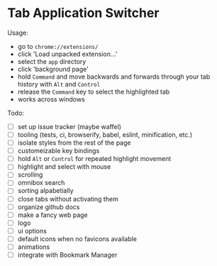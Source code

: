 # Tab Application Switcher

Usage:
- go to `chrome://extensions/`
- click 'Load unpacked extension...'
- select the `app` directory
- click 'background page'
- hold `Command` and move backwards and forwards through your tab history with `Alt` and `Control`
- release the `Command` key to select the highlighted tab
- works across windows


Todo:
- [ ] set up issue tracker (maybe waffel)
- [ ] tooling (tests, ci, browserify, babel, eslint, minification, etc.)
- [ ] isolate styles from the rest of the page
- [ ] customeizable key bindings
- [ ] hold `Alt` or `Control` for repeated highlight movement
- [ ] highlight and select with mouse
- [ ] scrolling
- [ ] omnibox search
- [ ] sorting alpabetially
- [ ] close tabs without activating them
- [ ] organize github docs
- [ ] make a fancy web page
- [ ] logo
- [ ] ui options
- [ ] default icons when no favicons available
- [ ] animations
- [ ] integrate with Bookmark Manager
